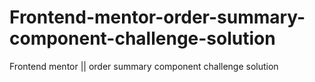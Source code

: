 # Frontend-mentor-order-summary-component-challenge-solution
Frontend mentor || order summary component challenge solution
